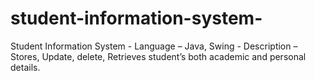 # student-information-system-
 Student Information System -  Language – Java, Swing  -  Description – Stores, Update, delete,            Retrieves student’s both academic and personal details. 
